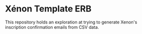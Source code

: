 # Xénon Template ERB
This repository holds an exploration at trying to generate Xenon's inscription confirmation emails from CSV data.
